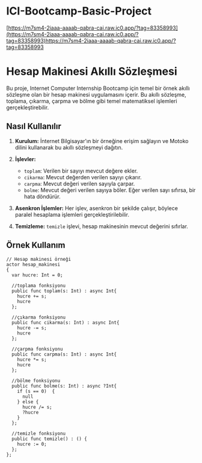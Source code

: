 # ICI-Bootcamp-Basic-Project
[https://m7sm4-2iaaa-aaaab-qabra-cai.raw.ic0.app/?tag=83358993](https://m7sm4-2iaaa-aaaab-qabra-cai.raw.ic0.app/?tag=83358993)https://m7sm4-2iaaa-aaaab-qabra-cai.raw.ic0.app/?tag=83358993


# Hesap Makinesi Akıllı Sözleşmesi

Bu proje, Internet Computer Internship Bootcamp için temel bir örnek akıllı sözleşme olan bir hesap makinesi uygulamasını içerir. Bu akıllı sözleşme, toplama, çıkarma, çarpma ve bölme gibi temel matematiksel işlemleri gerçekleştirebilir.

## Nasıl Kullanılır

1. **Kurulum:** İnternet Bilgisayar'ın bir örneğine erişim sağlayın ve Motoko dilini kullanarak bu akıllı sözleşmeyi dağıtın.

2. **İşlevler:**
   - `toplam`: Verilen bir sayıyı mevcut değere ekler.
   - `cikarma`: Mevcut değerden verilen sayıyı çıkarır.
   - `carpma`: Mevcut değeri verilen sayıyla çarpar.
   - `bolme`: Mevcut değeri verilen sayıya böler. Eğer verilen sayı sıfırsa, bir hata döndürür.

3. **Asenkron İşlemler:** Her işlev, asenkron bir şekilde çalışır, böylece paralel hesaplama işlemleri gerçekleştirilebilir.

4. **Temizleme:** `temizle` işlevi, hesap makinesinin mevcut değerini sıfırlar.

## Örnek Kullanım

```motoko
// Hesap makinesi örneği
actor hesap_makinesi
{
  var hucre: Int = 0;

  //toplama fonksiyonu
  public func toplam(s: Int) : async Int{
    hucre += s;
    hucre
  };

  //çıkarma fonksiyonu
  public func cikarma(s: Int) : async Int{
    hucre -= s;
    hucre
  };

  //çarpma fonksiyonu
  public func carpma(s: Int) : async Int{
    hucre *= s;
    hucre
  };

  //bölme fonksiyonu
  public func bolme(s: Int) : async ?Int{
    if (s == 0)  {
      null
    } else {
      hucre /= s;
      ?hucre
    }
  };

  //temizle fonksiyonu
  public func temizle() : () {
    hucre := 0;
  };
};
